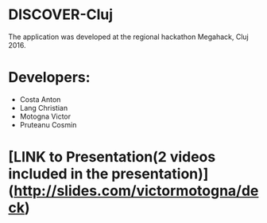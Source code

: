 # DISCOVER-Cluj
The application was developed at the regional hackathon Megahack, Cluj 2016.

# Developers:
- Costa Anton
- Lang Christian
- Motogna Victor
- Pruteanu Cosmin

# [LINK to Presentation(2 videos included in the presentation)] (http://slides.com/victormotogna/deck)

